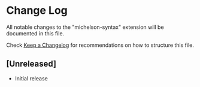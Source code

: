 # Change Log

All notable changes to the "michelson-syntax" extension will be documented in this file.

Check [Keep a Changelog](http://keepachangelog.com/) for recommendations on how to structure this file.

## [Unreleased]

- Initial release